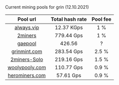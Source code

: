 Current mining pools for grin (12.10.2021)

**Pool url**|  Total hash rate |  Pool fee      
:-----:|:-----:|:-----:|
[always.vip](http://pool.always.vip/) | 12.37 KGps| 1 %
[2miners](https://grin.2miners.com/)| 779.44 Gps| 1 %
[gaepool](https://gaeapool.com/) | 426.56 | ? 
[grinmint.com](https://grinmint.com/) | 283.54 Gps |  2.5 %
[2miners-Solo](https://solo-grin.2miners.com/) | 219.16 Gps | 1.5 %
[woolypooly.com](https://woolypooly.com/coin/grin) | 110.77 Gps | 0.9 %
[herominers.com](https://grin.herominers.com/) | 57.61 Gps | 0.9 % 

